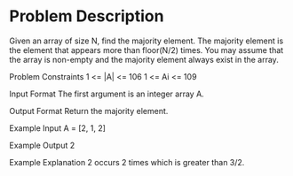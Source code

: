 # Problem Description
 
 

Given an array of size N, find the majority element. The majority element is the element that appears more than floor(N/2) times.
You may assume that the array is non-empty and the majority element always exist in the array.



Problem Constraints
1 <= |A| <= 106
1 <= Ai <= 109


Input Format
The first argument is an integer array A.


Output Format
Return the majority element.


Example Input
A = [2, 1, 2]


Example Output
2


Example Explanation
2 occurs 2 times which is greater than 3/2.
